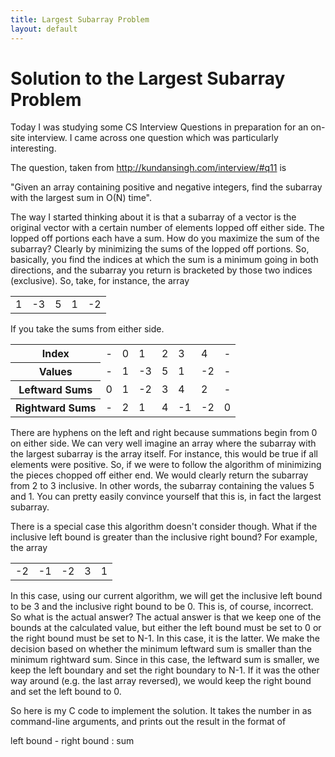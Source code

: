 ```yaml
---
title: Largest Subarray Problem
layout: default
---
```


# Solution to the Largest Subarray Problem

Today I was studying some CS Interview Questions in preparation for an on-site
interview. I came across one question which was particularly interesting. 

The question, taken from http://kundansingh.com/interview/#q11 is 

"Given an array containing positive and negative integers, find the subarray
with the largest sum in O(N) time".

The way I started thinking about it is that a subarray of a vector is the
original vector with a certain number of elements lopped off either side.
The lopped off portions each have a sum. How do you maximize the sum of the 
subarray? Clearly by minimizing the sums of the lopped off portions. So, 
basically, you find the indices at which the sum is a minimum going in both
directions, and the subarray you return is bracketed by those two indices 
(exclusive). So, take, for instance, the array 

<table>
<tr><td>1</td><td>-3</td><td>5</td><td>1</td><td>-2</td></tr>
</table>

If you take the sums from either side.

<table>
<tr><th>Index</th><td>-</td><td>0</td><td>1</td><td>2</td><td>3</td><td>4</td><td>-</td></tr>
<tr><th>Values</th><td>-</td><td>1</td><td>-3</td><td>5</td><td>1</td><td>-2</td><td>-</td></tr>
<tr><th>Leftward Sums</th><td>0</td><td>1</td><td>-2</td><td>3</td><td>4</td><td>2</td><td>-</td></tr>
<tr><th>Rightward Sums</th><td>-</td><td>2</td><td>1</td><td>4</td><td>-1</td><td>-2</td><td>0</td></tr>
</table>

There are hyphens on the left and right because summations begin from 0 on 
either side. We can very well imagine an array where the subarray with the 
largest subarray is the array itself. For instance, this would be true if all
elements were positive. So, if we were to follow the algorithm of minimizing
the pieces chopped off either end. We would clearly return the subarray
from 2 to 3 inclusive. In other words, the subarray containing the 
values 5 and 1. You can pretty easily convince yourself that this is, in fact
the largest subarray. 

There is a special case this algorithm doesn't consider though. What if the 
inclusive left bound is greater than the inclusive right bound? For example,
the array

<table>
<tr><td>-2</td><td>-1</td><td>-2</td><td>3</td><td>1</td></tr>
</table>

In this case, using our current algorithm, we will get the inclusive left bound
to be 3 and the inclusive right bound to be 0. This is, of course, incorrect.
So what is the actual answer? The actual answer is that we keep one of the 
bounds at the calculated value, but either the left bound must be set to 0 or
the right bound must be set to N-1. In this case, it is the latter. We make
the decision based on whether the minimum leftward sum is smaller than the 
minimum rightward sum. Since in this case, the leftward sum is smaller, we keep
the left boundary and set the right boundary to N-1. If it was the other way
around (e.g. the last array reversed), we would keep the right bound
and set the left bound to 0. 

So here is my C code to implement the solution. It takes the number in as 
command-line arguments, and prints out the result in the format of

left bound - right bound : sum

<script src="https://gist.github.com/1384147.js"> </script>
